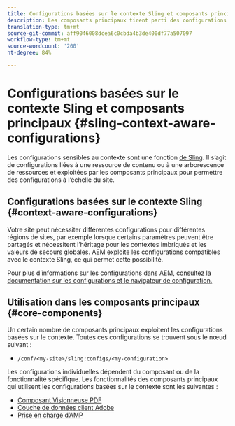 ```yaml
---
title: Configurations basées sur le contexte Sling et composants principaux
description: Les composants principaux tirent parti des configurations basées sur le contexte Sling pour certaines fonctionnalités
translation-type: tm+mt
source-git-commit: aff9046008dcea6c0cbda4b3de400df77a507097
workflow-type: tm+mt
source-wordcount: '200'
ht-degree: 84%

---
```



# Configurations basées sur le contexte Sling et composants principaux {#sling-context-aware-configurations}

Les configurations sensibles au contexte sont une fonction [de Sling](https://sling.apache.org/documentation/bundles/context-aware-configuration/context-aware-configuration.html). Il s’agit de configurations liées à une ressource de contenu ou à une arborescence de ressources et exploitées par les composants principaux pour permettre des configurations à l’échelle du site.

## Configurations basées sur le contexte Sling {#context-aware-configurations}

Votre site peut nécessiter différentes configurations pour différentes régions de sites, par exemple lorsque certains paramètres peuvent être partagés et nécessitent l’héritage pour les contextes imbriqués et les valeurs de secours globales. AEM exploite les configurations compatibles avec le contexte Sling, ce qui permet cette possibilité.

Pour plus d’informations sur les configurations dans AEM, [consultez la documentation sur les configurations et le navigateur de configuration.](https://docs.adobe.com/content/help/fr-FR/experience-manager-cloud-service/implementing/developing/configurations.html)

## Utilisation dans les composants principaux {#core-components}

Un certain nombre de composants principaux exploitent les configurations basées sur le contexte. Toutes ces configurations se trouvent sous le nœud suivant :

* `/conf/<my-site>/sling:configs/<my-configuration>`

Les configurations individuelles dépendent du composant ou de la fonctionnalité spécifique. Les fonctionnalités des composants principaux qui utilisent les configurations basées sur le contexte sont les suivantes :

* [Composant Visionneuse PDF](https://github.com/adobe/aem-core-wcm-components/tree/master/content/src/content/jcr_root/apps/core/wcm/components/pdfviewer/v1/pdfviewer#context-aware-config)
* [Couche de données client Adobe](/help/developing/data-layer/overview.md#installation-activation)
* [Prise en charge d’AMP](https://github.com/adobe/aem-core-wcm-components/tree/master/extensions/amp)
